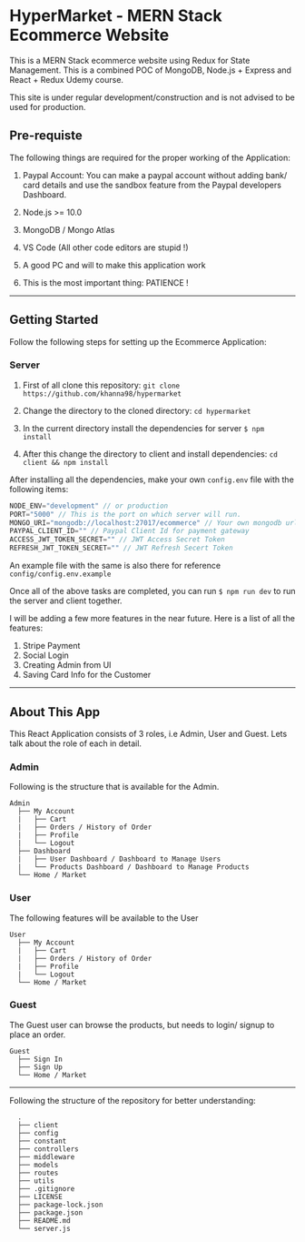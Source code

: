 # HyperMarket - MERN Stack Ecommerce Website 

This is a MERN Stack ecommerce website using Redux for State Management. This is a combined POC of MongoDB, Node.js + Express and React + Redux Udemy course.

This site is under regular development/construction and is not advised to be used for production.

## Pre-requiste

The following things are required for the proper working of the Application:

1. Paypal Account: You can make a paypal account without adding bank/ card details and use the sandbox feature from the Paypal developers Dashboard.

2. Node.js >= 10.0
3. MongoDB / Mongo Atlas
4. VS Code (All other code editors are stupid !)
5. A good PC and will to make this application work
6. This is the most important thing: PATIENCE !

---

## Getting Started

Follow the following steps for setting up the Ecommerce Application:

### Server

1. First of all clone this repository:
`git clone https://github.com/khanna98/hypermarket`

2. Change the directory to the cloned directory:
`cd hypermarket`

3. In the current directory install the dependencies for server
`$ npm install`

4. After this change the directory to client and install dependencies:
`cd client && npm install`


After installing all the dependencies, make your own `config.env` file with the following items: 

```js
NODE_ENV="development" // or production
PORT="5000" // This is the port on which server will run.
MONGO_URI="mongodb://localhost:27017/ecommerce" // Your own mongodb url
PAYPAL_CLIENT_ID="" // Paypal Client Id for payment gateway
ACCESS_JWT_TOKEN_SECRET="" // JWT Access Secret Token
REFRESH_JWT_TOKEN_SECRET="" // JWT Refresh Secert Token
```

An example file with the same is also there for reference `config/config.env.example`

Once all of the above tasks are completed, you can run `$ npm run dev` to run the server and client together. 

I will be adding a few more features in the near future. Here is a list of all the features:

1. Stripe Payment
2. Social Login
3. Creating Admin from UI
4. Saving Card Info for the Customer

---

## About This App 

This React Application consists of 3 roles, i.e Admin, User and Guest. Lets talk about the role of each in detail.

### Admin

Following is the structure that is available for the Admin.

```
Admin
  ├── My Account
  |	  ├── Cart
  |	  ├── Orders / History of Order
  |	  ├── Profile
  |	  └── Logout
  ├── Dashboard
  |	  ├── User Dashboard / Dashboard to Manage Users
  |	  └── Products Dashboard / Dashboard to Manage Products
  └── Home / Market
```

### User
The following features will be available to the User

```
User
  ├── My Account
  |	  ├── Cart
  |	  ├── Orders / History of Order
  |	  ├── Profile
  |	  └── Logout
  └── Home / Market
```

### Guest

The Guest user can browse the products, but needs to login/ signup to place an order.

```
Guest
  ├── Sign In
  ├── Sign Up
  └── Home / Market
```

---

Following the structure of the repository for better understanding:

```
  .
  ├── client
  ├── config
  ├── constant
  ├── controllers
  ├── middleware
  ├── models
  ├── routes
  ├── utils
  ├── .gitignore
  ├── LICENSE
  ├── package-lock.json
  ├── package.json
  ├── README.md
  └── server.js
```
